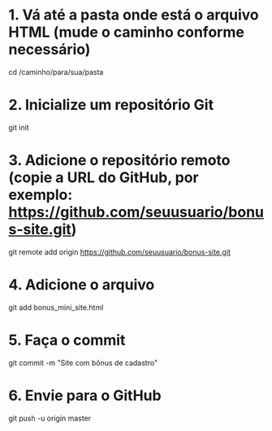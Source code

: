# 1. Vá até a pasta onde está o arquivo HTML (mude o caminho conforme necessário)
cd /caminho/para/sua/pasta

# 2. Inicialize um repositório Git
git init

# 3. Adicione o repositório remoto (copie a URL do GitHub, por exemplo: https://github.com/seuusuario/bonus-site.git)
git remote add origin https://github.com/seuusuario/bonus-site.git

# 4. Adicione o arquivo
git add bonus_mini_site.html

# 5. Faça o commit
git commit -m "Site com bônus de cadastro"

# 6. Envie para o GitHub
git push -u origin master
